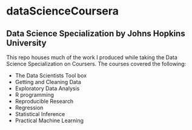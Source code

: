 # dataScienceCoursera
## Data Science Specialization by Johns Hopkins University

This repo houses much of the work I produced while taking the Data Science Specialization on Coursers.
The courses covered the following:
- The Data Scientists Tool box
- Getting and Cleaning Data
- Exploratory Data Analysis
- R programming
- Reproducible Research
- Regression
- Statistical Inference
- Practical Machine Learning
